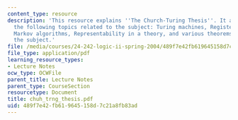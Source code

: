 ```yaml
---
content_type: resource
description: 'This resource explains ''The Church-Turing Thesis''. It also explains
  the following topics related to the subject: Turing machines, Register machines,
  Markov algorithms, Representability in a theory, and various theorems related to
  the subject.'
file: /media/courses/24-242-logic-ii-spring-2004/489f7e42fb619645158d7c21a8fb83ad_chuh_trng_thesis.pdf
file_type: application/pdf
learning_resource_types:
- Lecture Notes
ocw_type: OCWFile
parent_title: Lecture Notes
parent_type: CourseSection
resourcetype: Document
title: chuh_trng_thesis.pdf
uid: 489f7e42-fb61-9645-158d-7c21a8fb83ad
---
```

